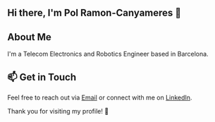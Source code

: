 ## Hi there, I'm Pol Ramon-Canyameres 👋

## About Me
I'm a Telecom Electronics and Robotics Engineer based in Barcelona.

## 📫 Get in Touch
Feel free to reach out via [Email](pol.ramoncanyameres@gmail.com) or connect with me on [LinkedIn](https://es.linkedin.com/in/pol-ramon-canyameres).

Thank you for visiting my profile! 🚀

<!--
**polenginyer/polenginyer** is a ✨ _special_ ✨ repository because its `README.md` (this file) appears on your GitHub profile.

Here are some ideas to get you started:

- 🔭 I’m currently working on ...
- 🌱 I’m currently learning ...
- 👯 I’m looking to collaborate on ...
- 🤔 I’m looking for help with ...
- 💬 Ask me about ...
- 📫 How to reach me: ...
- 😄 Pronouns: ...
- ⚡ Fun fact: ...
-->
